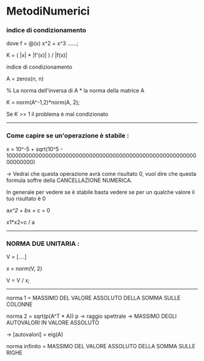 # MetodiNumerici

<h3> indice di condizionamento </h3>
  
dove f = @(x) x^2 + x^3 ......;
  
K = ( |x| * |f'(x)| ) / |f(x)|

indice di condizionamento <Matrice>

  A = zeros(n, n)

  % La norma dell'inversa di A * la norma della matrice A

  K = norm(A^-1,2)*norm(A, 2);


  Se K >> 1 il problema è mal condizionato

  ------------

  <h3> Come capire se un'operazione è stabile : </h3> 

  x = 10^-5 + sqrt(10^5 - 10000000000000000000000000000000000000000000000000000000000000000)

  -> Vedrai che questa operazione avrà come risultato 0, vuol dire che questa formula soffre della CANCELLAZIONE NUMERICA.
  
  In generale per vedere se è stabile basta vedere se per un qualche valore il tuo risultato è 0
  
  
  a*x^2 + b*x + c = 0
  
  x1*x2=c / a
  
  --------------
  
  <h3> NORMA DUE UNITARIA : </h3>
  
 V = [....]
  
 x = norm(V, 2)
  
 V = V / x;
  
  
 -------------
  
  norma 1 = MASSIMO DEL VALORE ASSOLUTO DELLA SOMMA SULLE COLONNE
  
  norma 2 = sqrt(p(A^T * A)) p -> raggio spettrale -> MASSIMO DEGLI AUTOVALORI IN VALORE ASSOLUTO 
  
  -> [autovalori] = eig(A)
    

  norma infinito = MASSIMO DEL VALORE ASSOLUTO DELLA SOMMA SULLE RIGHE













